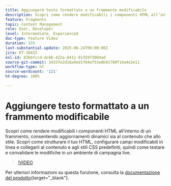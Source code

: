 ```yaml
---
title: Aggiungere testo formattato a un frammento modificabile
description: Scopri come rendere modificabili i componenti HTML all’interno di un frammento, consentendo aggiornamenti dinamici sia al contenuto che allo stile. Scopri come strutturare il tuo HTML, configurare campi modificabili in linea e collegarli al contenuto e agli stili CSS predefiniti, quindi come testare e convalidare le modifiche in un ambiente di campagna live.
feature: Fragments
topic: Content Management
role: User, Developer
level: Intermediate, Experienced
doc-type: Feature Video
duration: 333
last-substantial-update: 2025-06-24T00:00:00Z
jira: KT-18432
exl-id: 83bbfccd-dc86-422a-8412-9135973084ad
source-git-commit: 34337e2d18a9ed1f84ef53e8b91780f14a4e2e11
workflow-type: ht
source-wordcount: '121'
ht-degree: 100%

---
```



# Aggiungere testo formattato a un frammento modificabile

Scopri come rendere modificabili i componenti HTML all’interno di un frammento, consentendo aggiornamenti dinamici sia al contenuto che allo stile. Scopri come strutturare il tuo HTML, configurare campi modificabili in linea e collegarli al contenuto e agli stili CSS predefiniti, quindi come testare e convalidare le modifiche in un ambiente di campagna live.

>[!VIDEO](https://video.tv.adobe.com/v/3464363/?learn=on&enablevpops)

Per ulteriori informazioni su questa funzione, consulta la [documentazione del prodotto](https://experienceleague.adobe.com/it/docs/journey-optimizer/using/content-management/fragments/customizable-fragments){target="_blank"}.
